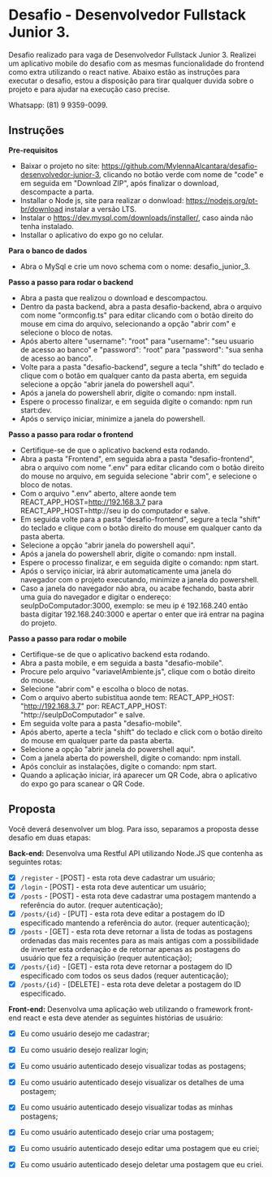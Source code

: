 # Desafio - Desenvolvedor Fullstack Junior 3.
Desafio realizado para vaga de Desenvolvedor Fullstack Junior 3.
Realizei um aplicativo mobile do desafio com as mesmas funcionalidade do frontend como extra utilizando o react native.
Abaixo estão as instruções para executar o desafio, estou a disposição para tirar qualquer duvida sobre o projeto e para ajudar na execução caso precise.

Whatsapp: (81) 9 9359-0099.

## Instruções
**Pre-requisitos**
- Baixar o projeto no site: https://github.com/MylennaAlcantara/desafio-desenvolvedor-junior-3, clicando no botão verde com nome de "code" e em seguida em "Download ZIP", após finalizar o download, descompacte a parta.
- Installar o Node js, site para realizar o donwload: https://nodejs.org/pt-br/download instalar a versão LTS.
- Instalar o https://dev.mysql.com/downloads/installer/, caso ainda não tenha instalado.
- Installar o aplicativo do expo go no celular.

**Para o banco de dados**
- Abra o MySql e crie um novo schema com o nome: desafio_junior_3.

**Passo a passo para rodar o backend**
- Abra a pasta que realizou o download e descompactou.
- Dentro da pasta backend, abra a pasta desafio-backend, abra o arquivo com nome "ormconfig.ts" para editar clicando com o botão direito do mouse em cima do arquivo, selecionando a opção "abrir com" e selecione o bloco de notas.
- Após aberto altere "username": "root" para "username": "seu usuario de acesso ao banco" e "password": "root" para "password": "sua senha de acesso ao banco".
- Volte para a pasta "desafio-backend", segure a tecla "shift" do teclado e clique com o botão em qualquer canto da pasta aberta, em seguida selecione a opção "abrir janela do powershell aqui".
- Após a janela do powershell abrir, digite o comando: npm install.
- Espere o processo finalizar, e em seguida digite o comando: npm run start:dev.
- Após o serviço iniciar, minimize a janela do powershell.

**Passo a passo para rodar o frontend**
- Certifique-se de que o aplicativo backend esta rodando.
- Abra a pasta "Frontend", em seguida abra a pasta "desafio-frontend", abra o arquivo com nome ".env" para editar clicando com o botão direito do mouse no arquivo, em seguida selecione "abrir com", e selecione o bloco de notas.
- Com o arquivo ".env" aberto, altere aonde tem REACT_APP_HOST=http://192.168.3.7 para REACT_APP_HOST=http://seu ip do computador e salve.
- Em seguida volte para a pasta "desafio-frontend", segure a tecla "shift" do teclado e clique com o botão direito do mouse em qualquer canto da pasta aberta.
- Selecione a opção "abrir janela do powershell aqui".
- Após a janela do powershell abrir, digite o comando: npm install.
- Espere o processo finalizar, e em seguida digite o comando: npm start.
- Após o serviço iniciar, irá abrir automaticamente uma janela do navegador com o projeto executando, minimize a janela do powershell.
- Caso a janela do navegador não abra, ou acabe fechando, basta abrir uma guia do navegador e digitar o endereço: seuIpDoComputador:3000, exemplo: se meu ip é 192.168.240 então basta digitar 192.168.240:3000 e apertar o enter que irá entrar na pagina do projeto.

**Passo a passo para rodar o mobile**
- Certifique-se de que o aplicativo backend esta rodando.
- Abra a pasta mobile, e em seguida a basta "desafio-mobile".
- Procure pelo arquivo "variavelAmbiente.js", clique com o botão direito do mouse.
- Selecione "abrir com" e escolha o bloco de notas.
- Com o arquivo aberto subistitua aonde tem: REACT_APP_HOST: "http://192.168.3.7" por: REACT_APP_HOST: "http://seuIpDoComputador" e salve.
- Em seguida volte para a pasta "desafio-mobile".
- Após aberto, aperte a tecla "shift" do teclado e click com o botão direito do mouse em qualquer parte da pasta aberta.
- Selecione  a opção "abrir janela do powershell aqui".
- Com a janela aberta do powershell, digite o comando: npm install.
- Após concluir as instalações, digite o comando: npm start.
- Quando a aplicação iniciar, irá aparecer um QR Code, abra o aplicativo do expo go para scanear o QR Code.

## Proposta
Você deverá desenvolver um blog. Para isso, separamos a proposta desse desafio em duas etapas:

**Back-end:**
Desenvolva uma Restful API utilizando Node.JS que contenha as seguintes rotas:
- [X] `/register` - [POST] - esta rota deve cadastrar um usuário;
- [X] `/login` - [POST] - esta rota deve autenticar um usuário;
- [X] `/posts` - [POST] - esta rota deve cadastrar uma postagem mantendo a referência do autor. (requer autenticação);
- [X] `/posts/{id}` - [PUT] - esta rota deve editar a postagem do ID especificado mantendo a referência do autor. (requer autenticação);
- [X] `/posts` - [GET] - esta rota deve retornar a lista de todas as postagens ordenadas das mais recentes para as mais antigas com a possibilidade de inverter esta ordenação e de retornar apenas as postagens do usuário que fez a requisição (requer autenticação);
- [X] `/posts/{id}` - [GET] - esta rota deve retornar a postagem do ID especificado com todos os seus dados (requer autenticação);
- [X] `/posts/{id}` - [DELETE] - esta rota deve deletar a postagem do ID especificado.

**Front-end:**
Desenvolva uma aplicação web utilizando o framework front-end react e esta deve atender as seguintes histórias de usuário:
- [X] Eu como usuário desejo me cadastrar;
- [X] Eu como usuário desejo realizar login;
- [X] Eu como usuário autenticado desejo visualizar todas as postagens;
- [X] Eu como usuário autenticado desejo visualizar os detalhes de uma postagem;
- [X] Eu como usuário autenticado desejo visualizar todas as minhas postagens;
- [X] Eu como usuário autenticado desejo criar uma postagem;
- [X] Eu como usuário autenticado desejo editar uma postagem que eu criei;
- [X] Eu como usuário autenticado desejo deletar uma postagem que eu criei.

